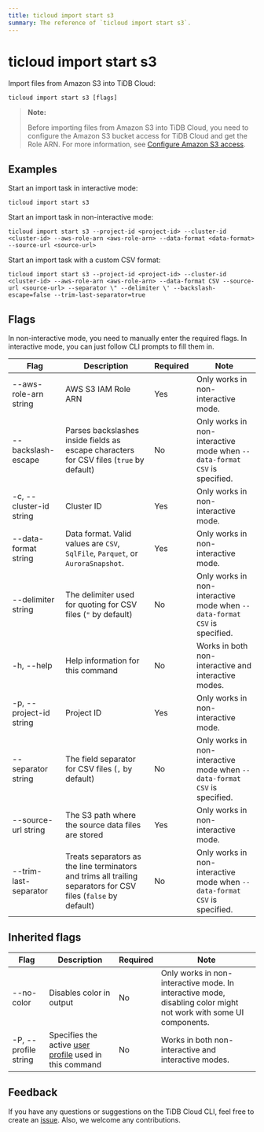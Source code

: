 ```yaml
---
title: ticloud import start s3
summary: The reference of `ticloud import start s3`.
---
```


# ticloud import start s3

Import files from Amazon S3 into TiDB Cloud:

```shell
ticloud import start s3 [flags]
```

> **Note:**
>
> Before importing files from Amazon S3 into TiDB Cloud, you need to configure the Amazon S3 bucket access for TiDB Cloud and get the Role ARN. For more information, see [Configure Amazon S3 access](/tidb-cloud/config-s3-and-gcs-access.md#configure-amazon-s3-access).

## Examples

Start an import task in interactive mode:

```shell
ticloud import start s3
```

Start an import task in non-interactive mode:

```shell
ticloud import start s3 --project-id <project-id> --cluster-id <cluster-id> --aws-role-arn <aws-role-arn> --data-format <data-format> --source-url <source-url>
```

Start an import task with a custom CSV format:

```shell
ticloud import start s3 --project-id <project-id> --cluster-id <cluster-id> --aws-role-arn <aws-role-arn> --data-format CSV --source-url <source-url> --separator \" --delimiter \' --backslash-escape=false --trim-last-separator=true
```

## Flags

In non-interactive mode, you need to manually enter the required flags. In interactive mode, you can just follow CLI prompts to fill them in.

| Flag                    | Description                                                                                                    | Required | Note                                                                      |
|-------------------------|----------------------------------------------------------------------------------------------------------------|----------|---------------------------------------------------------------------------|
| --aws-role-arn string   | AWS S3 IAM Role ARN                                                                                            | Yes      | Only works in non-interactive mode.                                       |
| --backslash-escape      | Parses backslashes inside fields as escape characters for CSV files (`true` by default)                        | No       | Only works in non-interactive mode when `--data-format CSV` is specified. |
| -c, --cluster-id string | Cluster ID                                                                                                     | Yes      | Only works in non-interactive mode.                                       |
| --data-format string    | Data format. Valid values are `CSV`, `SqlFile`, `Parquet`, or `AuroraSnapshot`.                                | Yes      | Only works in non-interactive mode.                                       |
| --delimiter string      | The delimiter used for quoting for CSV files  (`"` by default)                                                 | No       | Only works in non-interactive mode when `--data-format CSV` is specified. |
| -h, --help              | Help information for this command                                                                              | No       | Works in both non-interactive and interactive modes.                      |
| -p, --project-id string | Project ID                                                                                                     | Yes      | Only works in non-interactive mode.                                       |
| --separator string      | The field separator for CSV files (`,` by default)                                                             | No       | Only works in non-interactive mode when `--data-format CSV` is specified. |
| --source-url string     | The S3 path where the source data files are stored                                                             | Yes      | Only works in non-interactive mode.                                       |
| --trim-last-separator   | Treats separators as the line terminators and trims all trailing separators for CSV files (`false` by default) | No       | Only works in non-interactive mode when `--data-format CSV` is specified. |

## Inherited flags

| Flag                 | Description                                                                                         | Required | Note                                                                                                             |
|----------------------|-----------------------------------------------------------------------------------------------------|----------|------------------------------------------------------------------------------------------------------------------|
| --no-color           | Disables color in output                                                                            | No       | Only works in non-interactive mode. In interactive mode, disabling color might not work with some UI components. |
| -P, --profile string | Specifies the active [user profile](/tidb-cloud/cli-reference.md#user-profile) used in this command | No       | Works in both non-interactive and interactive modes.                                                             |

## Feedback

If you have any questions or suggestions on the TiDB Cloud CLI, feel free to create an [issue](https://github.com/tidbcloud/tidbcloud-cli/issues/new/choose). Also, we welcome any contributions.
